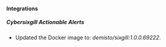 #### Integrations
##### Cybersixgill Actionable Alerts
- Updated the Docker image to: *demisto/sixgill:1.0.0.69222*.
